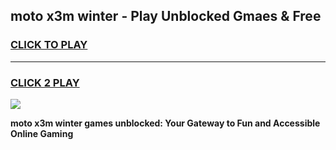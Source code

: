 
## moto x3m winter - Play Unblocked Gmaes & Free
<h3>
<a href="https://news.freeplayer.one?title=moto_x3m_winter&ref=16F">CLICK TO PLAY</a></h3>
<hr>

<h3>
<a href="https://news.freeplayer.one?title=moto_x3m_winter&ref=16F">CLICK 2 PLAY</a>
  
</h3>

<a href="https://news.freeplayer.one?title=moto_x3m_winter&ref=16F/"><img src="https://clearcache.store/games.png"></a>


**moto x3m winter games unblocked: Your Gateway to Fun and Accessible Online Gaming**
